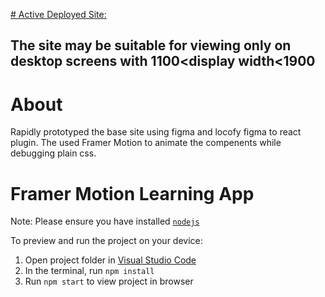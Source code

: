[# Active Deployed Site:](https://framer-learning-project.vercel.app/)

## The site may be suitable for viewing only on desktop screens with  1100<display width<1900

# About
Rapidly prototyped the base site using figma and locofy figma to react plugin.
The used Framer Motion to animate the compenents while debugging plain css.

  # Framer Motion Learning App

  Note: Please ensure you have installed <code><a href="https://nodejs.org/en/download/">nodejs</a></code>

  To preview and run the project on your device:
  1) Open project folder in <a href="https://code.visualstudio.com/download">Visual Studio Code</a>
  2) In the terminal, run `npm install`
  3) Run `npm start` to view project in browser
  
